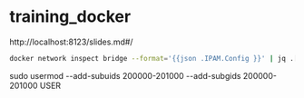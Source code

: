 # training_docker

http://localhost:8123/slides.md#/

```bash
docker network inspect bridge --format='{{json .IPAM.Config }}' | jq .[].Gateway
```

sudo usermod --add-subuids 200000-201000 --add-subgids 200000-201000 USER